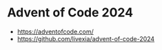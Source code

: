 # Advent of Code 2024

- https://adventofcode.com/
- https://github.com/livexia/advent-of-code-2024


